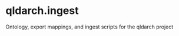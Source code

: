 qldarch.ingest
==============

Ontology, export mappings, and ingest scripts for the qldarch project